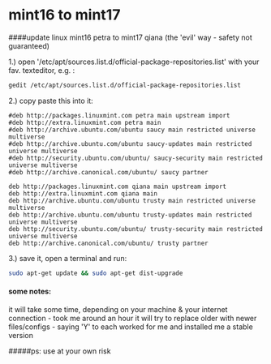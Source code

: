mint16 to mint17
==============

####update linux mint16 petra to mint17 qiana 
(the 'evil' way - safety not guaranteed)

1.) open '/etc/apt/sources.list.d/official-package-repositories.list' with your fav. texteditor, e.g. :
```bash
gedit /etc/apt/sources.list.d/official-package-repositories.list
```
2.) copy paste this into it:
```
#deb http://packages.linuxmint.com petra main upstream import 
#deb http://extra.linuxmint.com petra main
#deb http://archive.ubuntu.com/ubuntu saucy main restricted universe multiverse
#deb http://archive.ubuntu.com/ubuntu saucy-updates main restricted universe multiverse
#deb http://security.ubuntu.com/ubuntu/ saucy-security main restricted universe multiverse
#deb http://archive.canonical.com/ubuntu/ saucy partner

deb http://packages.linuxmint.com qiana main upstream import 
deb http://extra.linuxmint.com qiana main
deb http://archive.ubuntu.com/ubuntu trusty main restricted universe multiverse
deb http://archive.ubuntu.com/ubuntu trusty-updates main restricted universe multiverse
deb http://security.ubuntu.com/ubuntu/ trusty-security main restricted universe multiverse
deb http://archive.canonical.com/ubuntu/ trusty partner
```

3.) save it, open a terminal and run:
```bash
sudo apt-get update && sudo apt-get dist-upgrade
```
#### some notes:

it will take some time, depending on your machine & your internet connection - took me around an hour
it will try to replace older with newer files/configs - saying 'Y' to each worked for me and installed me a stable version

#####ps: use at your own risk
